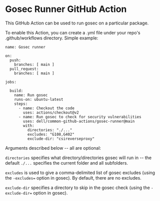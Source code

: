 # Gosec Runner GitHub Action
This GitHub Action can be used to run gosec on a particular package.

To enable this Action, you can create a .yml file under your repo's .github/workflows directory. 
Simple example:

```
name: Gosec runner

on:
  push:
    branches: [ main ]
  pull_request:
    branches: [ main ]

jobs:

  build:
    name: Run gosec
    runs-on: ubuntu-latest
    steps:
      - name: Checkout the code
        uses: actions/checkout@v2
      - name: Run gosec to check for security vulnerabilities
        uses: dell/common-github-actions/gosec-runner@main
        with:
          directories: "./..."
          excludes: "G108,G402"
          exclude-dir: "csireverseproxy"
```

Arguments described below -- all are optional:

`directories` specifies what directory/directories gosec will run in -- the default `./...` specifies the current folder and all subfolders.

`excludes` is used to give a comma-delimited list of gosec excludes (using the `-excludes=` option in gosec). By default, there are no excludes.

`exclude-dir` specifies a directory to skip in the gosec check (using the `-exclude-dir=` option in gosec).
